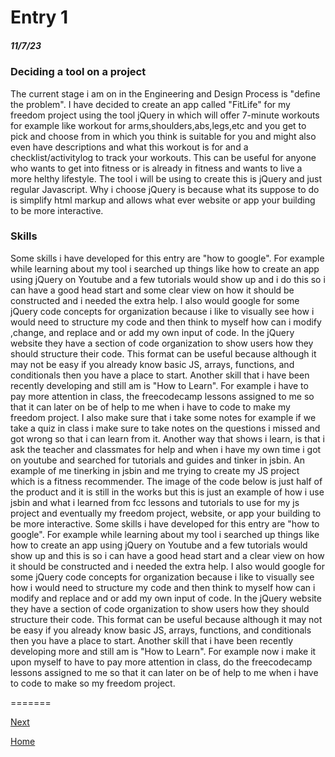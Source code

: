 # Entry 1
##### 11/7/23

### Deciding a tool on a project

The current stage i am on in the Engineering and Design Process is "define the problem". I have decided to create an app called "FitLife" for my freedom project using the tool jQuery in which will offer 7-minute workouts for example like workout for arms,shoulders,abs,legs,etc and you get to pick and choose from in which you think is suitable for you and might also even have descriptions and what this workout is for and a checklist/activitylog to track your workouts.  This can be useful for anyone who wants to get into fitness or is already in fitness and wants to live a more helthy lifestyle. The tool i will be using to create this is jQuery and just regular Javascript. Why i choose jQuery is because what its suppose to do is simplify html markup and allows what ever website or app your building to be more interactive.
### Skills
Some skills i have developed for this entry are "how to google". For example while learning about my tool i searched up things like how to create an app using jQuery on Youtube and a few tutorials would show up and i do this so i can have a good head start and some clear view on how it should be constructed and i needed the extra help.
I also would google for some jQuery code concepts for organization because i like to visually see how i would need to structure my code and then think to myself how can i modify ,change, and replace and or add my own input of code.  In the jQuery website they have a section of code organization to show users how they should structure their code. This format can be useful because although it may not be easy if you already know basic JS, arrays, functions, and conditionals then you have a place to start.
Another skill that i have been recently developing and still am is "How to Learn". For example i have to pay more attention in class, the freecodecamp lessons assigned to me so that it can later on be of help to me when i have to code to make my freedom project. I also make sure that i take some notes for example if we take a quiz in class i make sure to take notes on the questions i missed and got wrong so that i can learn from it.
 Another way that shows i learn, is that i ask the teacher and classmates for help and when i have my own time i got on youtube and searched for tutorials and guides and tinker in jsbin. An example of me tinerking in jsbin and me trying to create my JS project which is a fitness recommender. The image of the code below is just half of the product and it is still in the works but this is just an example of how i use jsbin and what i learned from fcc lessons and tutorials to use for my js project and eventually my freedom project, website, or app your building to be more interactive.
 Some skills i have developed for this entry are "how to google". For example while learning about my tool i searched up things like how to create an app using jQuery on Youtube and a few tutorials would show up and this is so i can have a good head start and a clear view on how it should be constructed and i needed the extra help. I also would google for some jQuery code concepts for organization because i like to visually see how i would need to structure my code and then think to myself how can i modify and replace and or add my own input of code.
 In the jQuery website they have a section of code organization to show users how they should structure their code. This format can be useful because although it may not be easy if you already know basic JS, arrays, functions, and conditionals then you have a place to start.
Another skill that i have been recently developing more and still am is "How to Learn". For example now i make it upon myself to have to pay more attention in class, do the freecodecamp lessons assigned to me so that it can later on be of help to me when i have to code to make so my freedom project.


=======


[Next](entry02.md)

[Home](../README.md)
